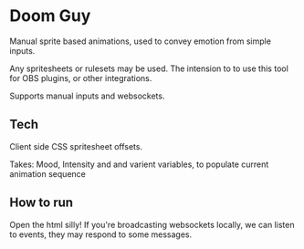# Doom Guy

Manual sprite based animations, used to convey emotion from simple inputs.

Any spritesheets or rulesets may be used. The intension to to use this tool for OBS plugins, or other integrations.

Supports manual inputs and websockets.

## Tech

Client side CSS spritesheet offsets.

Takes: Mood, Intensity and and varient variables, to populate current animation sequence

## How to run

Open the html silly! If you're broadcasting websockets locally, we can listen to events, they may respond to some messages.